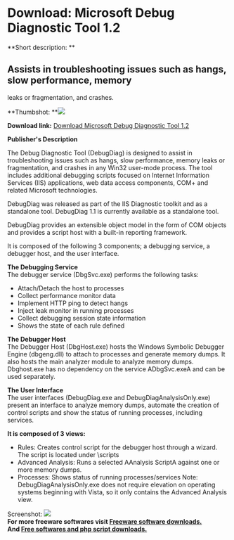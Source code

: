 # Download: Microsoft Debug Diagnostic Tool 1.2

**Short description: **

## Assists in troubleshooting issues such as hangs, slow performance, memory
leaks or fragmentation, and crashes.

  
**Thumbshot: **![](http://www.freewarefiles.com/screenshot/ms_debugdiag_md.gif)   
  
**Download link:** [Download Microsoft Debug Diagnostic Tool 1.2](http://freesoftwares.boysofts.com/Microsoft-Debug-Diagnostic-Tool_program_26155.html)  
  

**Publisher's Description**  
  

The Debug Diagnostic Tool (DebugDiag) is designed to assist in troubleshooting
issues such as hangs, slow performance, memory leaks or fragmentation, and
crashes in any Win32 user-mode process. The tool includes additional debugging
scripts focused on Internet Information Services (IIS) applications, web data
access components, COM+ and related Microsoft technologies.

DebugDiag was released as part of the IIS Diagnostic toolkit and as a
standalone tool. DebugDiag 1.1 is currently available as a standalone tool.

DebugDiag provides an extensible object model in the form of COM objects and
provides a script host with a built-in reporting framework.

It is composed of the following 3 components; a debugging service, a debugger
host, and the user interface.

**The Debugging Service**  
The debugger service (DbgSvc.exe) performs the following tasks:

  * Attach/Detach the host to processes 
  * Collect performance monitor data 
  * Implement HTTP ping to detect hangs 
  * Inject leak monitor in running processes 
  * Collect debugging session state information 
  * Shows the state of each rule defined 

**The Debugger Host**  
The Debugger Host (DbgHost.exe) hosts the Windows Symbolic Debugger Engine
(dbgeng.dll) to attach to processes and generate memory dumps. It also hosts
the main analyzer module to analyze memory dumps. Dbghost.exe has no
dependency on the service ADbgSvc.exeA and can be used separately.

**The User Interface**  
The user interfaces (DebugDiag.exe and DebugDiagAnalysisOnly.exe) present an
interface to analyze memory dumps, automate the creation of control scripts
and show the status of running processes, including services.

**It is composed of 3 views:**

  * Rules: Creates control script for the debugger host through a wizard. The script is located under \scripts 
  * Advanced Analysis: Runs a selected AAnalysis ScriptA against one or more memory dumps. 
  * Processes: Shows status of running processes/services 
Note: DebugDiagAnalysisOnly.exe does not require elevation on operating
systems beginning with Vista, so it only contains the Advanced Analysis view.

  
  
Screenshot: ![](http://www.freewarefiles.com/screenshot/ms_debugdiag.gif)  
**For more freeware softwares visit [Freeware software downloads.](http://freesoftwares.boysofts.com/)**   
**And [Free softwares and php script downloads.](http://www.boysofts.com/)**

